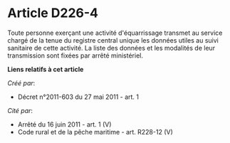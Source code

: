 # Article D226-4

Toute personne exerçant une activité d'équarrissage transmet au service chargé de la tenue du registre central unique les
données utiles au suivi sanitaire de cette activité. La liste des données et les modalités de leur transmission sont fixées
par arrêté ministériel.

**Liens relatifs à cet article**

_Créé par_:

  - Décret n°2011-603 du 27 mai 2011 - art. 1

_Cité par_:

  - Arrêté du 16 juin 2011 - art. 1 (V)
  - Code rural et de la pêche maritime - art. R228-12 (V)
